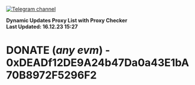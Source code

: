 [![Telegram channel](https://img.shields.io/endpoint?url=https://runkit.io/damiankrawczyk/telegram-badge/branches/master?url=https://t.me/n4z4v0d)](https://t.me/n4z4v0d) 

**Dynamic Updates Proxy List with Proxy Checker**  
**Last Updated: 16.12.23 15:27**

# DONATE (_any evm_) - 0xDEADf12DE9A24b47Da0a43E1bA70B8972F5296F2
